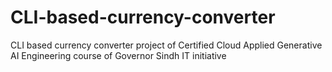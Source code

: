 # CLI-based-currency-converter
CLI based currency converter project of Certified Cloud Applied Generative AI Engineering course of Governor Sindh IT initiative
